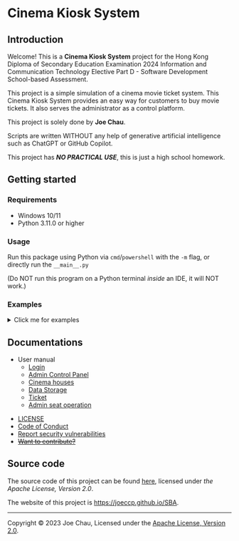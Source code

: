# Cinema Kiosk System


## Introduction
Welcome! This is a **Cinema Kiosk System** project for 
the Hong Kong Diploma of Secondary Education Examination 2024 
Information and Communication Technology Elective Part D - Software Development 
School-based Assessment.

This project is a simple simulation of a cinema movie ticket system.
This Cinema Kiosk System provides an easy way for customers 
to buy movie tickets. 
It also serves the administrator as a control platform.

This project is solely done by **Joe Chau**.

Scripts are written WITHOUT any help of 
generative artificial intelligence such as ChatGPT or GitHub Copilot.

This project has ***NO PRACTICAL USE***, this is just a high school homework.


## Getting started

### Requirements
- Windows 10/11
- Python 3.11.0 or higher

### Usage
Run this package using Python via `cmd`/`powershell` with the `-m` flag, or directly run the `__main__.py`

(Do NOT run this program on a Python terminal *inside* an IDE, it will NOT work.)

### Examples
<!-- Please ignore the below HTML tags if you are reading from source -->
<details><summary>Click me for examples</summary>

Assume you have downloaded this package in `"C:\Users\[USER NAME]\Downloads"`, run:
```shell
python C:\Users\[USER NAME]\Downloads\SBA -m
```
or
```shell
python C:\Users\[USER NAME]\Downloads\SBA\__main__.py
```

</details>


## Documentations
- User manual
    - [Login](docs/login.md)
    - [Admin Control Panel](docs/controlPanel.md)
    - [Cinema houses](docs/house.md)
    - [Data Storage](docs/dataStorage.md)
    - [Ticket](docs/ticket.md)
    - [Admin seat operation](docs/adminSeatOperation.md)
<!-- Markdown link in GitHub page doesn't work for .github folder :( -->
- [LICENSE](https://github.com/Joeccp/SBA/blob/main/LICENSE)
- [Code of Conduct](https://github.com/Joeccp/SBA/blob/main/.github/CODE_OF_CONDUCT.md)
- [Report security vulnerabilities](https://github.com/Joeccp/SBA/blob/main/.github/SECURITY.md)
- ~~[Want to contribute?](https://github.com/Joeccp/SBA/blob/main/.github/CONTRIBUTING.md)~~


## Source code
The source code of this project can be found
[here](https://github.com/Joeccp/SBA),
licensed under *the Apache License, Version 2.0*.

The website of this project is <https://joeccp.github.io/SBA>.

---

Copyright © 2023 Joe Chau, Licensed under the 
<a href="https://www.apache.org/licenses/LICENSE-2.0" target="_blank">Apache License, Version 2.0</a>.